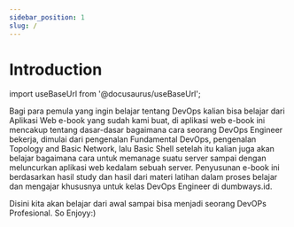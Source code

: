 ```yaml
---
sidebar_position: 1
slug: /
---
```


# Introduction

import useBaseUrl from '@docusaurus/useBaseUrl';

Bagi para pemula yang ingin belajar tentang DevOps kalian bisa belajar dari Aplikasi Web e-book yang sudah kami buat, di aplikasi web e-book ini mencakup tentang dasar-dasar bagaimana cara seorang DevOps Engineer bekerja, dimulai dari pengenalan Fundamental DevOps, pengenalan Topology and Basic Network, lalu Basic Shell setelah itu kalian juga akan belajar bagaimana cara untuk memanage suatu server sampai dengan meluncurkan aplikasi web kedalam sebuah server. Penyusunan e-book ini berdasarkan hasil study dan hasil dari materi latihan dalam proses belajar dan mengajar khususnya untuk kelas DevOps Engineer di dumbways.id.

Disini kita akan belajar dari awal sampai bisa menjadi seorang DevOPs Profesional.
So Enjoyy:)